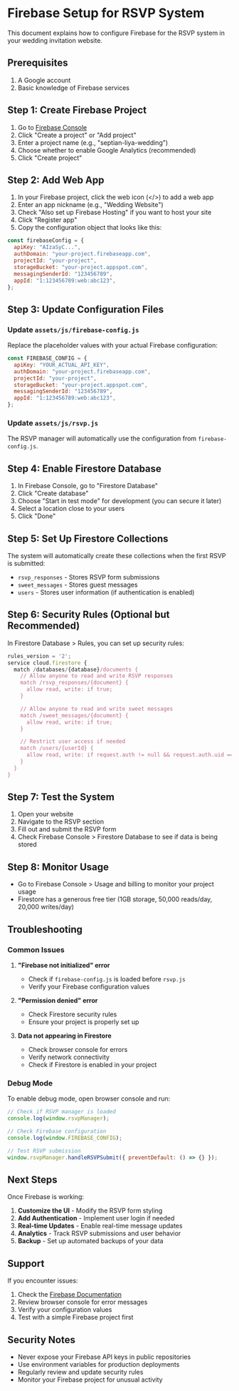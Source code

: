 # Firebase Setup for RSVP System

This document explains how to configure Firebase for the RSVP system in your wedding invitation website.

## Prerequisites

1. A Google account
2. Basic knowledge of Firebase services

## Step 1: Create Firebase Project

1. Go to [Firebase Console](https://console.firebase.google.com/)
2. Click "Create a project" or "Add project"
3. Enter a project name (e.g., "septian-liya-wedding")
4. Choose whether to enable Google Analytics (recommended)
5. Click "Create project"

## Step 2: Add Web App

1. In your Firebase project, click the web icon (</>) to add a web app
2. Enter an app nickname (e.g., "Wedding Website")
3. Check "Also set up Firebase Hosting" if you want to host your site
4. Click "Register app"
5. Copy the configuration object that looks like this:

```javascript
const firebaseConfig = {
  apiKey: "AIzaSyC...",
  authDomain: "your-project.firebaseapp.com",
  projectId: "your-project",
  storageBucket: "your-project.appspot.com",
  messagingSenderId: "123456789",
  appId: "1:123456789:web:abc123",
};
```

## Step 3: Update Configuration Files

### Update `assets/js/firebase-config.js`

Replace the placeholder values with your actual Firebase configuration:

```javascript
const FIREBASE_CONFIG = {
  apiKey: "YOUR_ACTUAL_API_KEY",
  authDomain: "your-project.firebaseapp.com",
  projectId: "your-project",
  storageBucket: "your-project.appspot.com",
  messagingSenderId: "123456789",
  appId: "1:123456789:web:abc123",
};
```

### Update `assets/js/rsvp.js`

The RSVP manager will automatically use the configuration from `firebase-config.js`.

## Step 4: Enable Firestore Database

1. In Firebase Console, go to "Firestore Database"
2. Click "Create database"
3. Choose "Start in test mode" for development (you can secure it later)
4. Select a location close to your users
5. Click "Done"

## Step 5: Set Up Firestore Collections

The system will automatically create these collections when the first RSVP is submitted:

- `rsvp_responses` - Stores RSVP form submissions
- `sweet_messages` - Stores guest messages
- `users` - Stores user information (if authentication is enabled)

## Step 6: Security Rules (Optional but Recommended)

In Firestore Database > Rules, you can set up security rules:

```javascript
rules_version = '2';
service cloud.firestore {
  match /databases/{database}/documents {
    // Allow anyone to read and write RSVP responses
    match /rsvp_responses/{document} {
      allow read, write: if true;
    }

    // Allow anyone to read and write sweet messages
    match /sweet_messages/{document} {
      allow read, write: if true;
    }

    // Restrict user access if needed
    match /users/{userId} {
      allow read, write: if request.auth != null && request.auth.uid == userId;
    }
  }
}
```

## Step 7: Test the System

1. Open your website
2. Navigate to the RSVP section
3. Fill out and submit the RSVP form
4. Check Firebase Console > Firestore Database to see if data is being stored

## Step 8: Monitor Usage

- Go to Firebase Console > Usage and billing to monitor your project usage
- Firestore has a generous free tier (1GB storage, 50,000 reads/day, 20,000 writes/day)

## Troubleshooting

### Common Issues

1. **"Firebase not initialized" error**

   - Check if `firebase-config.js` is loaded before `rsvp.js`
   - Verify your Firebase configuration values

2. **"Permission denied" error**

   - Check Firestore security rules
   - Ensure your project is properly set up

3. **Data not appearing in Firestore**
   - Check browser console for errors
   - Verify network connectivity
   - Check if Firestore is enabled in your project

### Debug Mode

To enable debug mode, open browser console and run:

```javascript
// Check if RSVP manager is loaded
console.log(window.rsvpManager);

// Check Firebase configuration
console.log(window.FIREBASE_CONFIG);

// Test RSVP submission
window.rsvpManager.handleRSVPSubmit({ preventDefault: () => {} });
```

## Next Steps

Once Firebase is working:

1. **Customize the UI** - Modify the RSVP form styling
2. **Add Authentication** - Implement user login if needed
3. **Real-time Updates** - Enable real-time message updates
4. **Analytics** - Track RSVP submissions and user behavior
5. **Backup** - Set up automated backups of your data

## Support

If you encounter issues:

1. Check the [Firebase Documentation](https://firebase.google.com/docs)
2. Review browser console for error messages
3. Verify your configuration values
4. Test with a simple Firebase project first

## Security Notes

- Never expose your Firebase API keys in public repositories
- Use environment variables for production deployments
- Regularly review and update security rules
- Monitor your Firebase project for unusual activity
